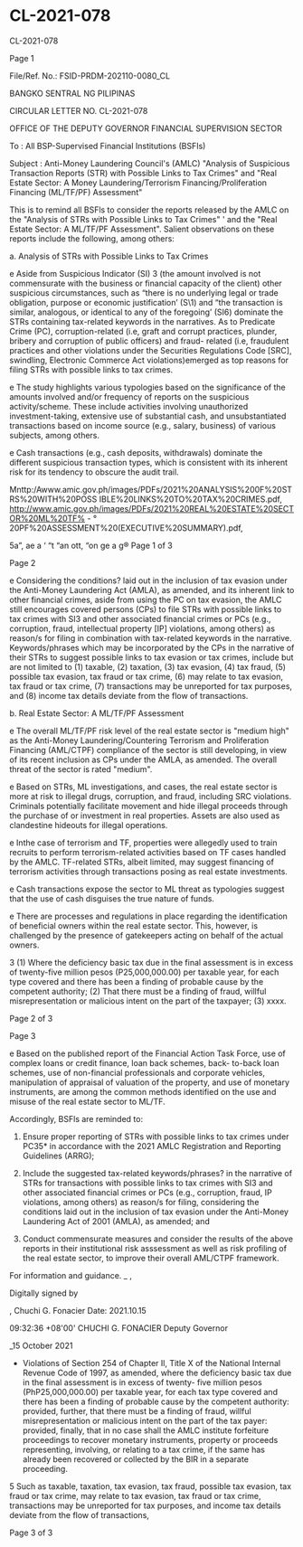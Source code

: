 # CL-2021-078

CL-2021-078

Page 1

File/Ref. No.: FSID-PRDM-202110-0080_CL

BANGKO SENTRAL NG PILIPINAS

CIRCULAR LETTER NO. CL-2021-078

OFFICE OF THE DEPUTY GOVERNOR FINANCIAL SUPERVISION SECTOR

To : All BSP-Supervised Financial Institutions (BSFIs)

Subject : Anti-Money Laundering Council's (AMLC) "Analysis of Suspicious Transaction Reports (STR) with Possible Links to Tax Crimes" and "Real Estate Sector: A Money Laundering/Terrorism Financing/Proliferation Financing (ML/TF/PF) Assessment"

This is to remind all BSFls to consider the reports released by the AMLC on the "Analysis of STRs with Possible Links to Tax Crimes" ' and the "Real Estate Sector: A ML/TF/PF Assessment". Salient observations on these reports include the following, among others:

a. Analysis of STRs with Possible Links to Tax Crimes

e Aside from Suspicious Indicator (SI) 3 (the amount involved is not commensurate with the business or financial capacity of the client) other suspicious circumstances, such as “there is no underlying legal or trade obligation, purpose or economic justification’ (S\1) and “the transaction is similar, analogous, or identical to any of the foregoing’ (SI6) dominate the STRs containing tax-related keywords in the narratives. As to Predicate Crime (PC), corruption-related (i.e, graft and corrupt practices, plunder, bribery and corruption of public officers) and fraud- related (i.e, fraudulent practices and other violations under the Securities Regulations Code [SRC], swindling, Electronic Commerce Act violations)emerged as top reasons for filing STRs with possible links to tax crimes.

e The study highlights various typologies based on the significance of the amounts involved and/or frequency of reports on the suspicious activity/scheme. These include activities involving unauthorized investment-taking, extensive use of substantial cash, and unsubstantiated transactions based on income source (e.g., salary, business) of various subjects, among others.

e Cash transactions (e.g., cash deposits, withdrawals) dominate the different suspicious transaction types, which is consistent with its inherent risk for its tendency to obscure the audit trail.

Mnttp:/Awww.amic.gov.ph/images/PDFs/2021%20ANALYSIS%200F%20STRS%20WITH%20POSS IBLE%20LINKS%20TO%20TAX%20CRIMES.pdf, http://www.amic.gov.ph/images/PDFs/2021%20REAL%20ESTATE%20SECTOR%20ML%20TF% - ° 20PF%20ASSESSMENT%20(EXECUTIVE%20SUMMARY).pdf,

5a”, ae a ‘ “t “an ott, “on ge a g® Page 1 of 3

Page 2

e Considering the conditions? laid out in the inclusion of tax evasion under the Anti-Money Laundering Act (AMLA), as amended, and its inherent link to other financial crimes, aside from using the PC on tax evasion, the AMLC still encourages covered persons (CPs) to file STRs with possible links to tax crimes with SI3 and other associated financial crimes or PCs (e.g., corruption, fraud, intellectual property [IP] violations, among others) as reason/s for filing in combination with tax-related keywords in the narrative. Keywords/phrases which may be incorporated by the CPs in the narrative of their STRs to suggest possible links to tax evasion or tax crimes, include but are not limited to (1) taxable, (2) taxation, (3) tax evasion, (4) tax fraud, (5) possible tax evasion, tax fraud or tax crime, (6) may relate to tax evasion, tax fraud or tax crime, (7) transactions may be unreported for tax purposes, and (8) income tax details deviate from the flow of transactions.

b. Real Estate Sector: A ML/TF/PF Assessment

e The overall ML/TF/PF risk level of the real estate sector is "medium high" as the Anti-Money Laundering/Countering Terrorism and Proliferation Financing (AML/CTPF) compliance of the sector is still developing, in view of its recent inclusion as CPs under the AMLA, as amended. The overall threat of the sector is rated "medium".

e Based on STRs, ML investigations, and cases, the real estate sector is more at risk to illegal drugs, corruption, and fraud, including SRC violations. Criminals potentially facilitate movement and hide illegal proceeds through the purchase of or investment in real properties. Assets are also used as clandestine hideouts for illegal operations.

e Inthe case of terrorism and TF, properties were allegedly used to train recruits to perform terrorism-related activities based on TF cases handled by the AMLC. TF-related STRs, albeit limited, may suggest financing of terrorism activities through transactions posing as real estate investments.

e Cash transactions expose the sector to ML threat as typologies suggest that the use of cash disguises the true nature of funds.

e There are processes and regulations in place regarding the identification of beneficial owners within the real estate sector. This, however, is challenged by the presence of gatekeepers acting on behalf of the actual owners.

3 (1) Where the deficiency basic tax due in the final assessment is in excess of twenty-five million pesos (P25,000,000.00) per taxable year, for each type covered and there has been a finding of probable cause by the competent authority; (2) That there must be a finding of fraud, willful misrepresentation or malicious intent on the part of the taxpayer; (3) xxxx.

Page 2 of 3

Page 3

e Based on the published report of the Financial Action Task Force, use of complex loans or credit finance, loan back schemes, back- to-back loan schemes, use of non-financial professionals and corporate vehicles, manipulation of appraisal of valuation of the property, and use of monetary instruments, are among the common methods identified on the use and misuse of the real estate sector to ML/TF.

Accordingly, BSFls are reminded to:

1. Ensure proper reporting of STRs with possible links to tax crimes under PC35* in accordance with the 2021 AMLC Registration and Reporting Guidelines (ARRG);

2. Include the suggested tax-related keywords/phrases? in the narrative of STRs for transactions with possible links to tax crimes with SI3 and other associated financial crimes or PCs (e.g., corruption, fraud, IP violations, among others) as reason/s for filing, considering the conditions laid out in the inclusion of tax evasion under the Anti-Money Laundering Act of 2001 (AMLA), as amended; and

3. Conduct commensurate measures and consider the results of the above reports in their institutional risk asssessment as well as risk profiling of the real estate sector, to improve their overall AML/CTPF framework.

For information and guidance. _ ,

Digitally signed by

, Chuchi G. Fonacier Date: 2021.10.15

09:32:36 +08'00' CHUCHI G. FONACIER Deputy Governor

_15 October 2021

* Violations of Section 254 of Chapter Il, Title X of the National Internal Revenue Code of 1997, as amended, where the deficiency basic tax due in the final assessment is in excess of twenty- five million pesos (PhP25,000,000.00) per taxable year, for each tax type covered and there has been a finding of probable cause by the competent authority: provided, further, that there must be a finding of fraud, willful misrepresentation or malicious intent on the part of the tax payer: provided, finally, that in no case shall the AMLC institute forfeiture proceedings to recover monetary instruments, property or proceeds representing, involving, or relating to a tax crime, if the same has already been recovered or collected by the BIR in a separate proceeding.

5 Such as taxable, taxation, tax evasion, tax fraud, possible tax evasion, tax fraud or tax crime, may relate to tax evasion, tax fraud or tax crime, transactions may be unreported for tax purposes, and income tax details deviate from the flow of transactions,

Page 3 of 3